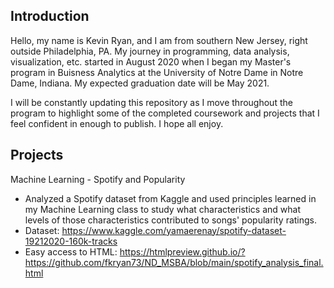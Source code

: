 ## Introduction

Hello, my name is Kevin Ryan, and I am from southern New Jersey, right outside Philadelphia, PA. My journey in programming, data analysis, visualization, etc. started in August 2020 when I began my Master's program in Buisness Analytics at the University of Notre Dame in Notre Dame, Indiana. My expected graduation date will be May 2021.

I will be constantly updating this repository as I move throughout the program to highlight some of the completed coursework and projects that I feel confident in enough to publish. I hope all enjoy.

## Projects

Machine Learning - Spotify and Popularity
- Analyzed a Spotify dataset from Kaggle and used principles learned in my Machine Learning class to study what characteristics and what levels of those characteristics contributed to songs' popularity ratings.
- Dataset: https://www.kaggle.com/yamaerenay/spotify-dataset-19212020-160k-tracks
- Easy access to HTML: https://htmlpreview.github.io/?https://github.com/fkryan73/ND_MSBA/blob/main/spotify_analysis_final.html 


